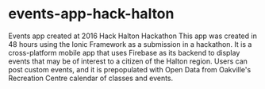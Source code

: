 # events-app-hack-halton
Events app created at 2016 Hack Halton Hackathon
This app was created in 48 hours using the Ionic Framework as a submission in a hackathon. It is a cross-platform mobile app that uses Firebase as its backend to display events that may be of interest to a citizen of the Halton region. Users can post custom events, and it is prepopulated with Open Data from Oakville's Recreation Centre calendar of classes and events.
